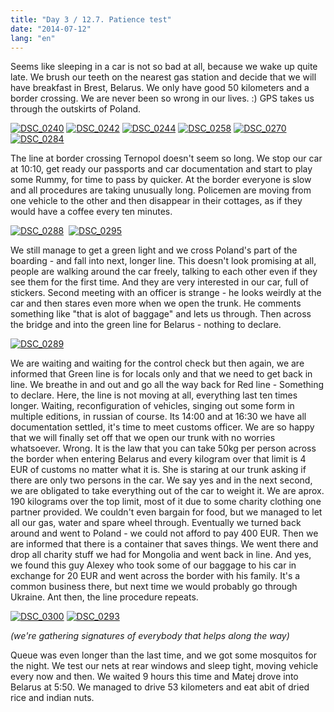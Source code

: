 ```yaml
---
title: "Day 3 / 12.7. Patience test"
date: "2014-07-12"
lang: "en"
---
```


Seems like sleeping in a car is not so bad at all, because we wake up quite late. We brush our teeth on the nearest gas station and decide that we will have breakfast in Brest, Belarus. We only have good 50 kilometers and a border crossing. We are never been so wrong in our lives. :) GPS takes us through the outskirts of Poland.

[![DSC_0240](images/DSC_0240-300x200.jpg)](http://gremovmongolijo.com/wp-content/uploads/2014/07/DSC_0240.jpg) [![DSC_0242](images/DSC_0242-300x200.jpg)](http://gremovmongolijo.com/wp-content/uploads/2014/07/DSC_0242.jpg) [![DSC_0244](images/DSC_0244-300x200.jpg)](http://gremovmongolijo.com/wp-content/uploads/2014/07/DSC_0244.jpg) [![DSC_0258](images/DSC_0258-300x200.jpg)](http://gremovmongolijo.com/wp-content/uploads/2014/07/DSC_0258.jpg) [![DSC_0270](images/DSC_0270-300x200.jpg)](http://gremovmongolijo.com/wp-content/uploads/2014/07/DSC_0270.jpg) [![DSC_0284](images/DSC_0284-300x200.jpg)](http://gremovmongolijo.com/wp-content/uploads/2014/07/DSC_0284.jpg)

The line at border crossing Ternopol doesn't seem so long. We stop our car at 10:10, get ready our passports and car documentation and start to play some Rummy, for time to pass by quicker. At the border everyone is slow and all procedures are taking unusually long. Policemen are moving from one vehicle to the other and then disappear in their cottages, as if they would have a coffee every ten minutes.

[![DSC_0288](images/DSC_0288-300x200.jpg)](http://gremovmongolijo.com/wp-content/uploads/2014/07/DSC_0288.jpg)  [![DSC_0295](images/DSC_0295-300x200.jpg)](http://gremovmongolijo.com/wp-content/uploads/2014/07/DSC_0295.jpg)

We still manage to get a green light and we cross Poland's part of the boarding - and fall into next, longer line. This doesn't look promising at all, people are walking around the car freely, talking to each other even if they see them for the first time. And they are very interested in our car, full of stickers. Second meeting with an officer is strange - he looks weirdly at the car and then stares even more when we open the trunk. He comments something like "that is alot of baggage" and lets us through. Then across the bridge and into the green line for Belarus - nothing to declare.

[![DSC_0289](images/DSC_0289-300x200.jpg)](http://gremovmongolijo.com/wp-content/uploads/2014/07/DSC_0289.jpg)

We are waiting and waiting for the control check but then again, we are informed that Green line is for locals only and that we need to get back in line. We breathe in and out and go all the way back for Red line - Something to declare. Here, the line is not moving at all, everything last ten times longer. Waiting, reconfiguration of vehicles, singing out some form in multiple editions, in russian of course. Its 14:00 and at 16:30 we have all documentation settled, it's time to meet customs officer. We are so happy that we will finally set off that we open our trunk with no worries whatsoever. Wrong. It is the law that you can take 50kg per person across the border when entering Belarus and every kilogram over that limit is 4 EUR of customs no matter what it is. She is staring at our trunk asking if there are only two persons in the car. We say yes and in the next second, we are obligated to take everything out of the car to weight it. We are aprox. 190 kilograms over the top limit, most of it due to some charity clothing one partner provided. We couldn't even bargain for food, but we managed to let all our gas, water and spare wheel through. Eventually we turned back around and went to Poland - we could not afford to pay 400 EUR. Then we are informed that there is a container that saves things. We went there and drop all charity stuff we had for Mongolia and went back in line. And yes, we found this guy Alexey who took some of our baggage to his car in exchange for 20 EUR and went across the border with his family. It's a common business there, but next time we would probably go through Ukraine. Ant then, the line procedure repeats.

[![DSC_0300](images/DSC_0300-300x200.jpg)](http://gremovmongolijo.com/wp-content/uploads/2014/07/DSC_0300.jpg) [![DSC_0293](images/DSC_0293-300x200.jpg)](http://gremovmongolijo.com/wp-content/uploads/2014/07/DSC_0293.jpg)

_(we're gathering signatures of everybody that helps along the way)_

Queue was even longer than the last time, and we got some mosquitos for the night. We test our nets at rear windows and sleep tight, moving vehicle every now and then. We waited 9 hours this time and Matej drove into Belarus at 5:50. We managed to drive 53 kilometers and eat abit of dried rice and indian nuts.
